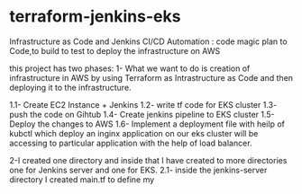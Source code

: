 # terraform-jenkins-eks
Infrastructure as Code and Jenkins CI/CD Automation :
code magic plan to Code,to build  to test to deploy the infrastructure on AWS

this project has two phases:
1- What we want to do is creation of infrastructure in AWS by using Terraform as Intrastructure as Code and then deploying
   it to the infrastructure.

   1.1- Create EC2 Instance + Jenkins
   1.2- write tf code for EKS cluster
   1.3- push the code on Gihtub
   1.4- Create jenkins pipeline to EKS cluster
   1.5- Deploy the changes to AWS
   1.6- Implement a deployment file with heilp of kubctl which deploy an inginx application on our eks cluster
        will be accessing to particular application with the help of load balancer.


2-I created one directory and inside that I have created to more directories one for Jenkins server and one for EKS.
   2.1- inside the jenkins-server directory I created main.tf to define my
